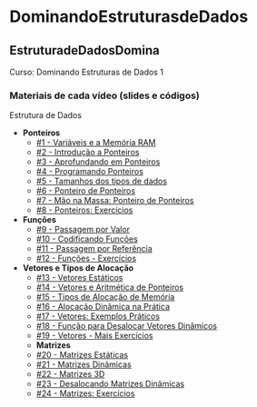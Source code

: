 # DominandoEstruturasdeDados
 
## EstruturadeDadosDomina
 Curso: Dominando Estruturas de Dados 1
 ### Materiais de cada vídeo (slides e códigos)
 Estrutura de Dados
 - **Ponteiros**
   - [#1 - Variáveis e a Memória RAM](https://github.com/GersonESantos/DominandoEstruturasdeDados/blob/main/variaveis-e-memoria/codes/variaveis-e-memoria.c)
   - [#2 - Introdução a Ponteiros](https://github.com/GersonESantos/DominandoEstruturasdeDados/tree/main/ponteiro)
   - [#3 - Aprofundando em Ponteiros](https://github.com/GersonESantos/DominandoEstruturasdeDados/tree/main/ponteiro)
   - [#4 - Programando Ponteiros](https://github.com/GersonESantos/DominandoEstruturasdeDados/tree/main/ponteiro)
   - [#5 - Tamanhos dos tipos de dados](https://github.com/GersonESantos/DominandoEstruturasdeDados/tree/main/ponteiro)
   - [#6 - Ponteiro de Ponteiros](https://github.com/GersonESantos/DominandoEstruturasdeDados/tree/main/ponteiro)
   - [#7 - Mão na Massa: Ponteiro de Ponteiros](https://github.com/GersonESantos/DominandoEstruturasdeDados/tree/main/ponteiro)
   - [#8 - Ponteiros: Exercícios](https://github.com/GersonESantos/DominandoEstruturasdeDados/tree/main/ponteiro)
 - **Funções**
   - [#9 - Passagem por Valor](https://github.com/GersonESantos/DominandoEstruturasdeDados/tree/main/fun%C3%A7oes)
   - [#10 - Codificando Funções](https://github.com/GersonESantos/DominandoEstruturasdeDados/tree/main/fun%C3%A7oes)
   - [#11 - Passagem por Referência](https://github.com/GersonESantos/DominandoEstruturasdeDados/tree/main/fun%C3%A7oes)
   - [#12 - Funções - Exercícios](https://github.com/GersonESantos/DominandoEstruturasdeDados/tree/main/fun%C3%A7oes)
- **Vetores e Tipos de Alocação**
  - [#13 - Vetores Estáticos](https://github.com/GersonESantos/DominandoEstruturasdeDados/tree/main/vetores-e-tipos-de-alocacao)
  - [#14 - Vetores e Aritmética de Ponteiros](https://github.com/GersonESantos/DominandoEstruturasdeDados/tree/main/vetores-e-tipos-de-alocacao)
  - [#15 - Tipos de Alocação de Memória](https://github.com/GersonESantos/DominandoEstruturasdeDados/tree/main/vetores-e-tipos-de-alocacao)
  - [#16 - Alocação Dinâmica na Prática](https://github.com/GersonESantos/DominandoEstruturasdeDados/tree/main/vetores-e-tipos-de-alocacao)
  - [#17 - Vetores: Exemplos Práticos](https://github.com/GersonESantos/DominandoEstruturasdeDados/tree/main/vetores-e-tipos-de-alocacao)
  - [#18 - Função para Desalocar Vetores Dinâmicos](https://github.com/GersonESantos/DominandoEstruturasdeDados/tree/main/vetores-e-tipos-de-alocacao)
  - [#19 - Vetores - Mais Exercícios](https://github.com/GersonESantos/DominandoEstruturasdeDados/tree/main/vetores-e-tipos-de-alocacao)
  - **Matrizes**
  - [#20 - Matrizes Estáticas](https://github.com/GersonESantos/DominandoEstruturasdeDados/tree/main/matrizes)
  - [#21 - Matrizes Dinâmicas](https://github.com/GersonESantos/DominandoEstruturasdeDados/tree/main/matrizes)
  - [#22 - Matrizes 3D](https://github.com/GersonESantos/DominandoEstruturasdeDados/tree/main/matrizes)
  - [#23 - Desalocando Matrizes Dinâmicas](https://github.com/GersonESantos/DominandoEstruturasdeDados/tree/main/matrizes)
  - [#24 - Matrizes: Exercícios](https://github.com/GersonESantos/DominandoEstruturasdeDados/tree/main/matrizes)
